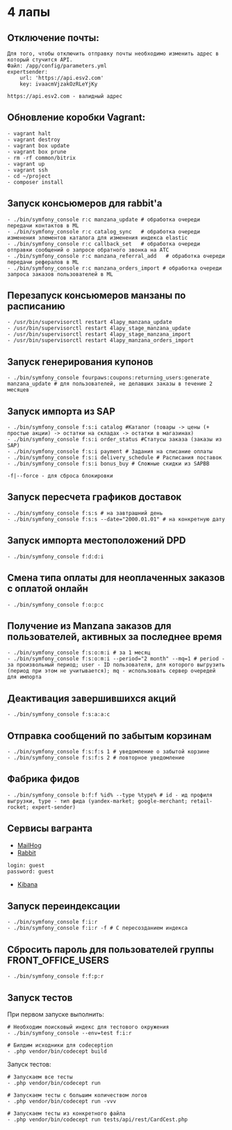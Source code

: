 # 4 лапы

## Отключение почты:

```
Для того, чтобы отключить отправку почты необходимо изменить адрес в который стучится API.
Файл: /app/config/parameters.yml
expertsender:
    url: 'https://api.esv2.com'
    key: ivaacmVjzakOzRLeYjKy
    
https://api.esv2.com - валидный адрес    
```

## Обновление коробки Vagrant:

```
- vagrant halt
- vagrant destroy
- vagrant box update
- vagrant box prune
- rm -rf common/bitrix
- vagrant up
- vagrant ssh
- cd ~/project
- composer install
```
## Запуск консьюмеров для rabbit'а

```
- ./bin/symfony_console r:c manzana_update # обработка очереди передачи контактов в ML
- ./bin/symfony_console r:c catalog_sync   # обработка очереди изменения элементов каталога для изменения индекса elastic 
- ./bin/symfony_console r:c callback_set   # обработка очереди отправки сообщений о запросе обратного звонка на АТС
- ./bin/symfony_console r:c manzana_referral_add   # обработка очереди передачи рефералов в ML
- ./bin/symfony_console r:c manzana_orders_import # обработка очереди запроса заказов пользователей в ML
```

## Перезапуск консьюмеров манзаны по расписанию
```
- /usr/bin/supervisorctl restart 4lapy_manzana_update
- /usr/bin/supervisorctl restart 4lapy_stage_manzana_update
- /usr/bin/supervisorctl restart 4lapy_stage_manzana_import
- /usr/bin/supervisorctl restart 4lapy_manzana_orders_import
```

## Запуск генерирования купонов
```
- ./bin/symfony_console fourpaws:coupons:returning_users:generate manzana_update # для пользователей, не делавших заказы в течение 2 месяцев
```

## Запуск импорта из SAP 

```
- ./bin/symfony_console f:s:i catalog #Каталог (товары -> цены (+ простые акции) -> остатки на складах -> остатки в магазинах)
- ./bin/symfony_console f:s:i order_status #Статусы заказа (заказы из SAP)
- ./bin/symfony_console f:s:i payment # Задания на списание оплаты
- ./bin/symfony_console f:s:i delivery_schedule # Расписания поставок
- ./bin/symfony_console f:s:i bonus_buy # Сложные скидки из SAPBB 
```
```
-f|--force - для сброса блокировки
```

## Запуск пересчета графиков доставок

```
- ./bin/symfony_console f:s:s # на завтрашний день
- ./bin/symfony_console f:s:s --date="2000.01.01" # на конкретную дату
```

## Запуск импорта местоположений DPD

```
- ./bin/symfony_console f:d:d:i
```


## Смена типа оплаты для неоплаченных заказов с оплатой онлайн

```
- ./bin/symfony_console f:o:p:c
```

## Получение из Manzana заказов для пользователей, активных за последнее время

```
- ./bin/symfony_console f:s:o:m:i # за 1 месяц
- ./bin/symfony_console f:s:o:m:i --period="2 month" --mq=1 # period - за произвольный период; user - ID пользователя, для которого выгрузить (период при этом не учитывается); mq - использовать сервер очередей для импорта
```

## Деактивация завершившихся акций

```
- ./bin/symfony_console f:s:a:a:c
```

## Отправка сообщений по забытым корзинам

```
- ./bin/symfony_console f:s:f:s 1 # уведомление о забытой корзине
- ./bin/symfony_console f:s:f:s 2 # повторное уведомление
```

## Фабрика фидов

```
- ./bin/symfony_console b:f:f %id% --type %type% # id - ид профиля выгрузки, type - тип фида (yandex-market; google-merchant; retail-rocket; expert-sender)
```

## Сервисы вагранта

* [MailHog](http://4lapy.vag:8025/)
* [Rabbit](http://4lapy.vag:15672/)
```
login: guest
password: guest
```
* [Kibana](http://4lapy.vag:5601/)


## Запуск переиндексации
```
- ./bin/symfony_console f:i:r 
- ./bin/symfony_console f:i:r -f # С пересозданием индекса 
```

## Сбросить пароль для пользователей группы FRONT_OFFICE_USERS
```
- ./bin/symfony_console f:f:p:r
```

## Запуск тестов

При первом запуске выполнить: 
```
# Необходим поисковый индекс для тестового окружения
- ./bin/symfony_console --env=test f:i:r

# Билдим исходники для codeception 
- .php vendor/bin/codecept build 
```

Запуск тестов:
```
# Запускаем все тесты
- .php vendor/bin/codecept run 

# Запускаем тесты с большим количеством логов
- .php vendor/bin/codecept run -vvv

# Запускаем тесты из конкретного файла
- .php vendor/bin/codecept run tests/api/rest/CardCest.php
```

